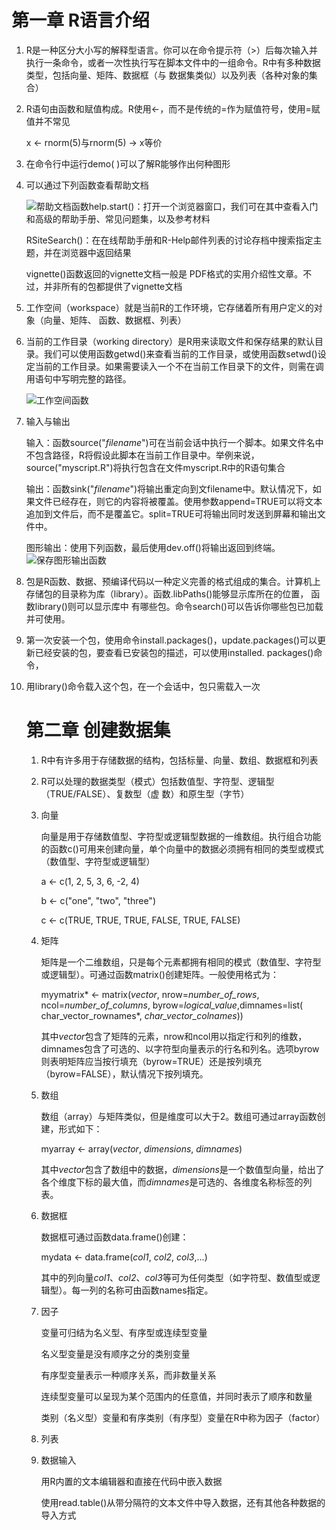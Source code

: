 # 第一章 R语言介绍

1. R是一种区分大小写的解释型语言。你可以在命令提示符（>）后每次输入并执行一条命令，或者一次性执行写在脚本文件中的一组命令。R中有多种数据类型，包括向量、矩阵、数据框（与 数据集类似）以及列表（各种对象的集合）

2. R语句由函数和赋值构成。R使用<-，而不是传统的=作为赋值符号，使用=赋值并不常见

   x <- rnorm(5)与rnorm(5) -> x等价

3. 在命令行中运行demo( )可以了解R能够作出何种图形

4. 可以通过下列函数查看帮助文档

   ![帮助文档函数](C:%5CUsers%5CPC%5CDesktop%5C%E6%96%B0%E5%BB%BA%E6%96%87%E4%BB%B6%E5%A4%B9%20(3)%5C%E5%B8%AE%E5%8A%A9%E6%96%87%E6%A1%A3%E5%87%BD%E6%95%B0.jpg)help.start()：打开一个浏览器窗口，我们可在其中查看入门和高级的帮助手册、常见问题集，以及参考材料

   RSiteSearch()：在在线帮助手册和R-Help邮件列表的讨论存档中搜索指定主题，并在浏览器中返回结果

   vignette()函数返回的vignette文档一般是 PDF格式的实用介绍性文章。不过，并非所有的包都提供了vignette文档

5. 工作空间（workspace）就是当前R的工作环境，它存储着所有用户定义的对象（向量、矩阵、 函数、数据框、列表）

6. 当前的工作目录（working directory）是R用来读取文件和保存结果的默认目录。我们可以使用函数getwd()来查看当前的工作目录，或使用函数setwd()设定当前的工作目录。如果需要读入一个不在当前工作目录下的文件，则需在调用语句中写明完整的路径。

   ![工作空间函数](C:%5CUsers%5CPC%5CDesktop%5C%E6%96%B0%E5%BB%BA%E6%96%87%E4%BB%B6%E5%A4%B9%20(3)%5C%E5%B7%A5%E4%BD%9C%E7%A9%BA%E9%97%B4%E5%87%BD%E6%95%B0.jpg)

7. 输入与输出

   输入：函数source("*filename*")可在当前会话中执行一个脚本。如果文件名中不包含路径，R将假设此脚本在当前工作目录中。举例来说，source("myscript.R")将执行包含在文件myscript.R中的R语句集合

   输出：函数sink("*filename*")将输出重定向到文filename中。默认情况下，如果文件已经存在，则它的内容将被覆盖。使用参数append=TRUE可以将文本追加到文件后，而不是覆盖它。split=TRUE可将输出同时发送到屏幕和输出文件中。

   图形输出：使用下列函数，最后使用dev.off()将输出返回到终端。![保存图形输出函数](C:%5CUsers%5CPC%5CDesktop%5C%E6%96%B0%E5%BB%BA%E6%96%87%E4%BB%B6%E5%A4%B9%20(3)%5C%E4%BF%9D%E5%AD%98%E5%9B%BE%E5%BD%A2%E8%BE%93%E5%87%BA%E5%87%BD%E6%95%B0.png)

8. 包是R函数、数据、预编译代码以一种定义完善的格式组成的集合。计算机上存储包的目录称为库（library）。函数.libPaths()能够显示库所在的位置， 函数library()则可以显示库中 有哪些包。命令search()可以告诉你哪些包已加载并可使用。

9. 第一次安装一个包，使用命令install.packages()，update.packages()可以更新已经安装的包，要查看已安装包的描述，可以使用installed.  packages()命令，

10. 用library()命令载入这个包，在一个会话中，包只需载入一次

    # 第二章 创建数据集

    1. R中有许多用于存储数据的结构，包括标量、向量、数组、数据框和列表

    2. R可以处理的数据类型（模式）包括数值型、字符型、逻辑型（TRUE/FALSE）、复数型（虚 数）和原生型（字节）

    3. 向量

       向量是用于存储数值型、字符型或逻辑型数据的一维数组。执行组合功能的函数c()可用来创建向量，单个向量中的数据必须拥有相同的类型或模式（数值型、字符型或逻辑型）

       a <- c(1, 2, 5, 3, 6, -2, 4)  

       b <- c("one", "two", "three")  

       c <- c(TRUE, TRUE, TRUE, FALSE, TRUE, FALSE) 

    4. 矩阵

       矩阵是一个二维数组，只是每个元素都拥有相同的模式（数值型、字符型或逻辑型）。可通过函数matrix()创建矩阵。一般使用格式为： 

       myymatrix* <- matrix(*vector*, nrow=*number_of_rows*, ncol=*number_of_columns*,  byrow=*logical_value*,dimnames=list(  char_vector_rownames*, *char_vector_colnames*))  

       其中*vector*包含了矩阵的元素，nrow和ncol用以指定行和列的维数，dimnames包含了可选的、以字符型向量表示的行名和列名。选项byrow则表明矩阵应当按行填充（byrow=TRUE）还是按列填充（byrow=FALSE），默认情况下按列填充。

    5. 数组

       数组（array）与矩阵类似，但是维度可以大于2。数组可通过array函数创建，形式如下： 

       myarray <- array(*vector*, *dimensions*, *dimnames*)

       其中*vector*包含了数组中的数据，*dimensions*是一个数值型向量，给出了各个维度下标的最大值，而*dimnames*是可选的、各维度名称标签的列表。

    6. 数据框

       数据框可通过函数data.frame()创建： 

       mydata <- data.frame(*col1*, *col2*, *col3*,...)  

       其中的列向量*col1*、*col2*、*col3*等可为任何类型（如字符型、数值型或逻辑型）。每一列的名称可由函数names指定。

    7. 因子

       变量可归结为名义型、有序型或连续型变量

       名义型变量是没有顺序之分的类别变量

       有序型变量表示一种顺序关系，而非数量关系

       连续型变量可以呈现为某个范围内的任意值，并同时表示了顺序和数量

       类别（名义型）变量和有序类别（有序型）变量在R中称为因子（factor）

    8. 列表

    9. 数据输入

       用R内置的文本编辑器和直接在代码中嵌入数据

       使用read.table()从带分隔符的文本文件中导入数据，还有其他各种数据的导入方式